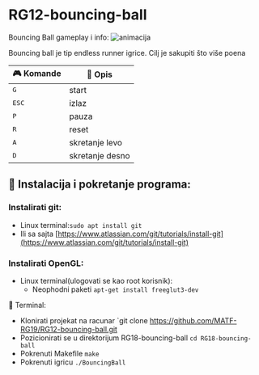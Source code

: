 # RG12-bouncing-ball
Bouncing Ball gameplay i info:
![animacija](https://user-images.githubusercontent.com/44711236/72551748-c97e4680-3895-11ea-986a-3a1caf822c69.gif)

Bouncing ball je tip endless runner igrice.
Cilj je sakupiti što više poena

| :video_game: Komande |📜 Opis |
| --- | --- |
| <kbd> G </kdb> | start |
| <kbd> ESC </kbd> | izlaz |
| <kbd> P </kbd> | pauza |
| <kbd> R </kbd> | reset |
| <kbd> A </kbd> | skretanje levo |
| <kbd> D </kbd> | skretanje desno |

## :wrench: Instalacija i pokretanje programa:
### Instalirati git:
* Linux terminal:`sudo apt install git`
* Ili sa sajta [https://www.atlassian.com/git/tutorials/install-git](https://www.atlassian.com/git/tutorials/install-git)

### Instalirati OpenGL:
* Linux terminal(ulogovati se kao root korisnik):
  * Neophodni paketi `apt-get install freeglut3-dev`
 
 💬 Terminal:
* Klonirati projekat na racunar `git clone https://github.com/MATF-RG19/RG12-bouncing-ball.git
* Pozicionirati se u direktorijum RG18-bouncing-ball `cd RG18-bouncing-ball`
* Pokrenuti Makefile `make`
* Pokrenuti igricu `./BouncingBall` 
